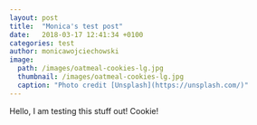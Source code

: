 ```yaml
---
layout: post
title:  "Monica's test post"
date:   2018-03-17 12:41:34 +0100
categories: test
author: monicawojciechowski
image:
  path: /images/oatmeal-cookies-lg.jpg
  thumbnail: /images/oatmeal-cookies-lg.jpg
  caption: "Photo credit [Unsplash](https://unsplash.com/)"
---
```

Hello, I am testing this stuff out! Cookie!
